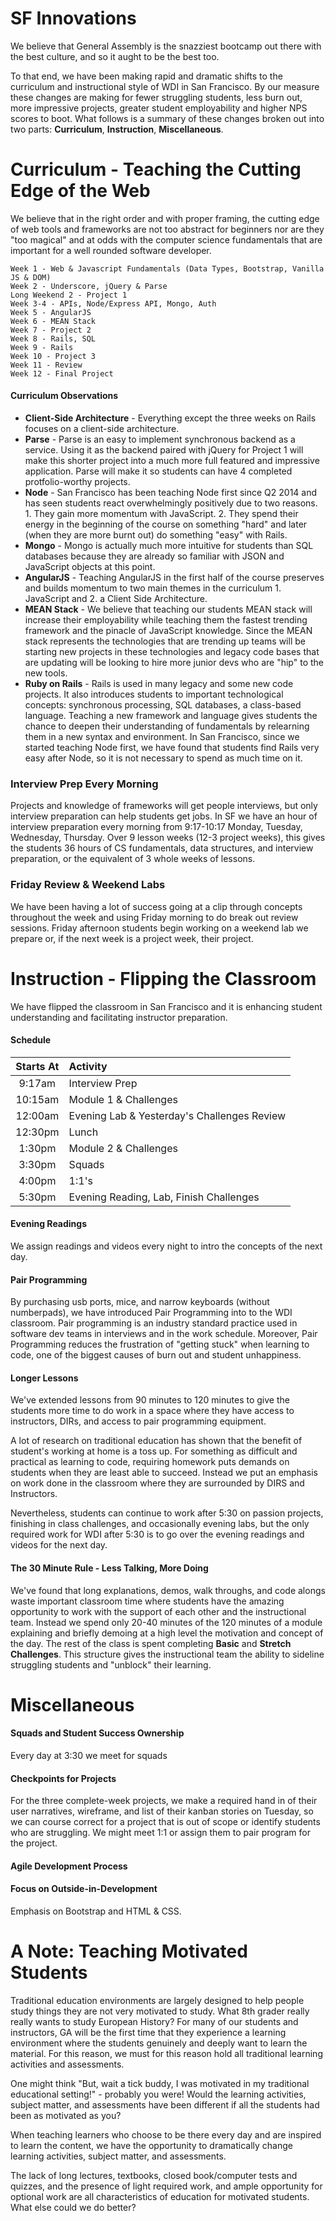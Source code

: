 # SF Innovations

We believe that General Assembly is the snazziest bootcamp out there with the best culture, and so it aught to be the best too.

To that end, we have been making rapid and dramatic shifts to the curriculum and instructional style of WDI in San Francisco. By our measure these changes are making for fewer struggling students, less burn out, more impressive projects, greater student employability and higher NPS scores to boot. What follows is a summary of these changes broken out into two parts: **Curriculum**, **Instruction**, **Miscellaneous**.

# Curriculum - Teaching the Cutting Edge of the Web

We believe that in the right order and with proper framing, the cutting edge of web tools and frameworks are not too abstract for beginners nor are they "too magical" and at odds with the computer science fundamentals that are important for a well rounded software developer.

    Week 1 - Web & Javascript Fundamentals (Data Types, Bootstrap, Vanilla JS & DOM)
    Week 2 - Underscore, jQuery & Parse
    Long Weekend 2 - Project 1
    Week 3-4 - APIs, Node/Express API, Mongo, Auth
    Week 5 - AngularJS
    Week 6 - MEAN Stack
    Week 7 - Project 2
    Week 8 - Rails, SQL
    Week 9 - Rails
    Week 10 - Project 3
    Week 11 - Review
    Week 12 - Final Project

#### Curriculum Observations

* **Client-Side Architecture** - Everything except the three weeks on Rails focuses on a client-side architecture.
* **Parse** - Parse is an easy to implement synchronous backend as a service. Using it as the backend paired with jQuery for Project 1 will make this shorter project into a much more full featured and impressive application. Parse will make it so students can have 4 completed protfolio-worthy projects.
* **Node** - San Francisco has been teaching Node first since Q2 2014 and has seen students react overwhelmingly positively due to two reasons. 1. They gain more momentum with JavaScript. 2. They spend their energy in the beginning of the course on something "hard" and later (when they are more burnt out) do something "easy" with Rails.
* **Mongo** - Mongo is actually much more intuitive for students than SQL databases because they are already so familiar with JSON and JavaScript objects at this point.
* **AngularJS** - Teaching AngularJS in the first half of the course preserves and builds momentum to two main themes in the curriculum 1. JavaScript and 2. a Client Side Architecture.
* **MEAN Stack** - We believe that teaching our students MEAN stack will increase their employability while teaching them the fastest trending framework and the pinacle of JavaScript knowledge. Since the MEAN stack represents the technologies that are trending up teams will be starting new projects in these technologies and legacy code bases that are updating will be looking to hire more junior devs who are "hip" to the new tools.
* **Ruby on Rails** - Rails is used in many legacy and some new code projects. It also introduces students to important technological concepts: synchronous processing, SQL databases, a class-based language. Teaching a new framework and language gives students the chance to deepen their understanding of fundamentals by relearning them in a new syntax and environment. In San Francisco, since we started teaching Node first, we have found that students find Rails very easy after Node, so it is not necessary to spend as much time on it.

### Interview Prep Every Morning

Projects and knowledge of frameworks will get people interviews, but only interview preparation can help students get jobs. In SF we have an hour of interview preparation every morning from 9:17-10:17 Monday, Tuesday, Wednesday, Thursday. Over 9 lesson weeks (12-3 project weeks), this gives the students 36 hours of CS fundamentals, data structures, and interview preparation, or the equivalent of 3 whole weeks of lessons.

### Friday Review & Weekend Labs

We have been having a lot of success going at a clip through concepts throughout the week and using Friday morning to do break out review sessions. Friday afternoon students begin working on a weekend lab we prepare or, if the next week is a project week, their project.

# Instruction - Flipping the Classroom

We have flipped the classroom in San Francisco and it is enhancing student understanding and facilitating instructor preparation.

#### Schedule
| Starts At | Activity |
| :---: | :----- |
| 9:17am | Interview Prep |
| 10:15am | Module 1 & Challenges |
| 12:00am | Evening Lab & Yesterday's Challenges Review |
| 12:30pm | Lunch |
| 1:30pm | Module 2 & Challenges |
| 3:30pm | Squads |
| 4:00pm | 1:1's |
| 5:30pm | Evening Reading, Lab, Finish Challenges |

#### Evening Readings

We assign readings and videos every night to intro the concepts of the next day.

#### Pair Programming

By purchasing usb ports, mice, and narrow keyboards (without numberpads), we have introduced Pair Programming into to the WDI classroom. Pair programming is an industry standard practice used in software dev teams in interviews and in the work schedule. Moreover, Pair Programming reduces the frustration of "getting stuck" when learning to code, one of the biggest causes of burn out and student unhappiness.

#### Longer Lessons

We've extended lessons from 90 minutes to 120 minutes to give the students more time to do work in a space where they have access to instructors, DIRs, and access to pair programming equipment.

A lot of research on traditional education has shown that the benefit of student's working at home is a toss up. For something as difficult and practical as learning to code, requiring homework puts demands on students when they are least able to succeed. Instead we put an emphasis on work done in the classroom where they are surrounded by DIRS and Instructors.

Nevertheless, students can continue to work after 5:30 on passion projects, finishing in class challenges, and occasionally evening labs, but the only required work for WDI after 5:30 is to go over the evening readings and videos for the next day.

#### The 30 Minute Rule - Less Talking, More Doing

We've found that long explanations, demos, walk throughs, and code alongs waste important classroom time where students have the amazing opportunity to work with the support of each other and the instructional team. Instead we spend only 20-40 minutes of the 120 minutes of a module explaining and briefly demoing at a high level the motivation and concept of the day. The rest of the class is spent completing **Basic** and **Stretch Challenges**. This structure gives the instructional team the ability to sideline struggling students and "unblock" their learning.

# Miscellaneous

#### Squads and Student Success Ownership

Every day at 3:30 we meet for squads

#### Checkpoints for Projects

For the three complete-week projects, we make a required hand in of their user narratives, wireframe, and list of their kanban stories on Tuesday, so we can course correct for a project that is out of scope or identify students who are struggling. We might meet 1:1 or assign them to pair program for the project.

#### Agile Development Process



#### Focus on Outside-in-Development

Emphasis on Bootstrap and HTML & CSS.

# A Note: Teaching Motivated Students

Traditional education environments are largely designed to help people study things they are not very motivated to study. What 8th grader really really wants to study European History? For many of our students and instructors, GA will be the first time that they experience a learning environment where the students genuinely and deeply want to learn the material. For this reason, we must for this reason hold all traditional learning activities and assessments.

One might think "But, wait a tick buddy, I was motivated in my traditional educational setting!" - probably you were! Would the learning activities, subject matter, and assessments have been different if all the students had been as motivated as you?

When teaching learners who choose to be there every day and are inspired to learn the content, we have the opportunity to dramatically change learning activities, subject matter, and assessments.

The lack of long lectures, textbooks, closed book/computer tests and quizzes, and the presence of light required work, and ample opportunity for optional work are all characteristics of education for motivated students. What else could we do better?
